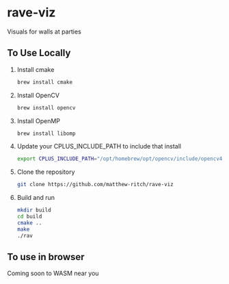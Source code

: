 # rave-viz

Visuals for walls at parties

## To Use Locally

1. Install cmake
    ```bash
    brew install cmake
    ```

2. Install OpenCV
    ```bash
    brew install opencv
    ```

3. Install OpenMP
    ```bash
    brew install libomp
    ```

4. Update your CPLUS_INCLUDE_PATH to include that install
    ```bash
    export CPLUS_INCLUDE_PATH="/opt/homebrew/opt/opencv/include/opencv4:$CPLUS_INCLUDE_PATH"
    ```

5. Clone the repository
    ```bash
    git clone https://github.com/matthew-ritch/rave-viz
    ```

6. Build and run
    ```bash
    mkdir build
    cd build
    cmake ..
    make
    ./rav
    ```

## To use in browser
Coming soon to WASM near you
